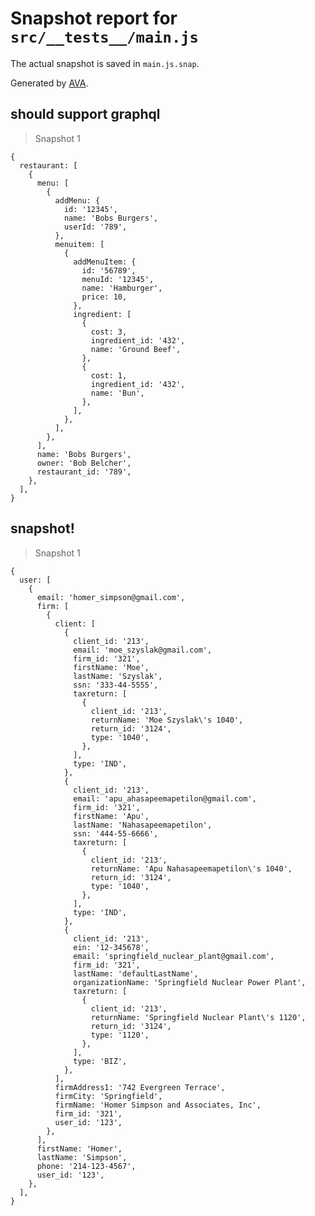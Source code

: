 # Snapshot report for `src/__tests__/main.js`

The actual snapshot is saved in `main.js.snap`.

Generated by [AVA](https://ava.li).

## should support graphql

> Snapshot 1

    {
      restaurant: [
        {
          menu: [
            {
              addMenu: {
                id: '12345',
                name: 'Bobs Burgers',
                userId: '789',
              },
              menuitem: [
                {
                  addMenuItem: {
                    id: '56789',
                    menuId: '12345',
                    name: 'Hamburger',
                    price: 10,
                  },
                  ingredient: [
                    {
                      cost: 3,
                      ingredient_id: '432',
                      name: 'Ground Beef',
                    },
                    {
                      cost: 1,
                      ingredient_id: '432',
                      name: 'Bun',
                    },
                  ],
                },
              ],
            },
          ],
          name: 'Bobs Burgers',
          owner: 'Bob Belcher',
          restaurant_id: '789',
        },
      ],
    }

## snapshot!

> Snapshot 1

    {
      user: [
        {
          email: 'homer_simpson@gmail.com',
          firm: [
            {
              client: [
                {
                  client_id: '213',
                  email: 'moe_szyslak@gmail.com',
                  firm_id: '321',
                  firstName: 'Moe',
                  lastName: 'Szyslak',
                  ssn: '333-44-5555',
                  taxreturn: [
                    {
                      client_id: '213',
                      returnName: 'Moe Szyslak\'s 1040',
                      return_id: '3124',
                      type: '1040',
                    },
                  ],
                  type: 'IND',
                },
                {
                  client_id: '213',
                  email: 'apu_ahasapeemapetilon@gmail.com',
                  firm_id: '321',
                  firstName: 'Apu',
                  lastName: 'Nahasapeemapetilon',
                  ssn: '444-55-6666',
                  taxreturn: [
                    {
                      client_id: '213',
                      returnName: 'Apu Nahasapeemapetilon\'s 1040',
                      return_id: '3124',
                      type: '1040',
                    },
                  ],
                  type: 'IND',
                },
                {
                  client_id: '213',
                  ein: '12-345678',
                  email: 'springfield_nuclear_plant@gmail.com',
                  firm_id: '321',
                  lastName: 'defaultLastName',
                  organizationName: 'Springfield Nuclear Power Plant',
                  taxreturn: [
                    {
                      client_id: '213',
                      returnName: 'Springfield Nuclear Plant\'s 1120',
                      return_id: '3124',
                      type: '1120',
                    },
                  ],
                  type: 'BIZ',
                },
              ],
              firmAddress1: '742 Evergreen Terrace',
              firmCity: 'Springfield',
              firmName: 'Homer Simpson and Associates, Inc',
              firm_id: '321',
              user_id: '123',
            },
          ],
          firstName: 'Homer',
          lastName: 'Simpson',
          phone: '214-123-4567',
          user_id: '123',
        },
      ],
    }
